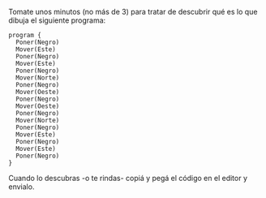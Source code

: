 Tomate unos minutos (no más de 3) para tratar de descubrir qué es lo que dibuja el siguiente programa:

```puppet
program {
  Poner(Negro)
  Mover(Este)
  Poner(Negro)
  Mover(Este)
  Poner(Negro)
  Mover(Norte)
  Poner(Negro)
  Mover(Oeste)
  Poner(Negro)
  Mover(Oeste)
  Poner(Negro)
  Mover(Norte)
  Poner(Negro)
  Mover(Este)
  Poner(Negro)
  Mover(Este)
  Poner(Negro)
}
```

Cuando lo descubras -o te rindas- copiá y pegá el código en el editor y envialo.